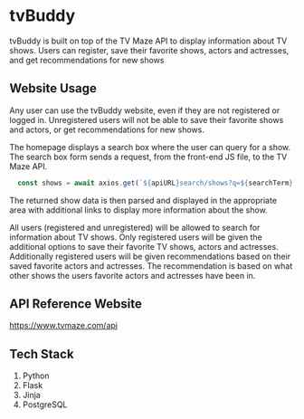 # tvBuddy

tvBuddy is built on top of the TV Maze API to display information about TV shows. Users can register, save their favorite shows, actors and actresses, and
get recommendations for new shows

## Website Usage 

Any user can use the tvBuddy website, even if they are not registered or logged in. Unregistered users will not be able to save their favorite shows and actors, 
or get recommendations for new shows. 

The homepage displays a search box where the user can query for a show. The search box form sends a request, from the front-end JS file, to the TV Maze API. 

```Javascript
  const shows = await axios.get(`${apiURL}search/shows?q=${searchTerm}`)
```
The returned show data is then parsed and displayed in the appropriate area with additional links to display more information about the show.

All users (registered and unregistered) will be allowed to search for information about TV shows. 
Only registered users will be given the additional options to save their favorite TV shows, actors and actresses. 
Additionally registered users will be given recommendations based on their saved favorite actors and actresses. The recommendation is based on what other shows the 
users favorite actors and actresses have been in.

## API Reference Website
https://www.tvmaze.com/api

## Tech Stack
1. Python
2. Flask
3. Jinja
4. PostgreSQL





